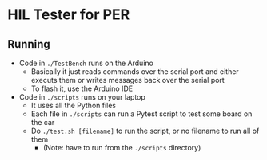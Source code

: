 # HIL Tester for PER

## Running

- Code in `./TestBench` runs on the Arduino
	- Basically it just reads commands over the serial port and either executs them or writes messages back over the serial port
	- To flash it, use the Arduino IDE
- Code in `./scripts` runs on your laptop
	- It uses all the Python files
	- Each file in `./scripts` can run a Pytest script to test some board on the car
	- Do `./test.sh [filename]` to run the script, or no filename to run all of them
		- (Note: have to run from the `./scripts` directory)